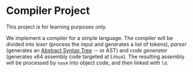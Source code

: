 # Compiler Project

This project is for learning purposes only.

We implement a compiler for a simple language. The compiler will be divided
into *lexer* (process the input and generates a list of tokens), *parser*
(generates an 
[Abstract Syntax Tree](https://en.wikipedia.org/wiki/Abstract_syntax_tree)
-- or AST) and *code generator* (generates x64 assembly code targeted at
Linux). The resulting assembly will be processed by `nasm` into object 
code, and then linked with `ld`.
